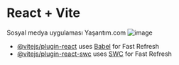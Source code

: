 # React + Vite
Sosyal medya uygulaması Yaşantım.com
![image](https://github.com/gkn46/Project/assets/128693284/7bc0ffe6-0793-459d-a54d-a16dcd7e9924)


- [@vitejs/plugin-react](https://github.com/vitejs/vite-plugin-react/blob/main/packages/plugin-react/README.md) uses [Babel](https://babeljs.io/) for Fast Refresh
- [@vitejs/plugin-react-swc](https://github.com/vitejs/vite-plugin-react-swc) uses [SWC](https://swc.rs/) for Fast Refresh
